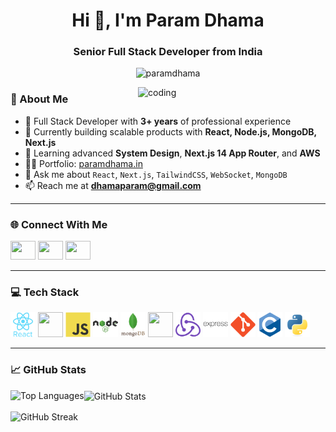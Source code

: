 <h1 align="center">Hi 👋, I'm Param Dhama</h1>
<h3 align="center">Senior Full Stack Developer from India</h3>

<p align="center">
  <img src="https://komarev.com/ghpvc/?username=paramdhama&label=Profile%20views&color=0e75b6&style=flat" alt="paramdhama" />
</p>

<img align="right" alt="coding" width="300" src="https://media1.giphy.com/media/v1.Y2lkPTc5MGI3NjExMmV1ajZ4ZGh1bmFqazJnOTNjMDJ0NGZuejF4dWRwZ3o5MHlta3Q5cCZlcD12MV9pbnRlcm5hbF9naWZfYnlfaWQmY3Q9Zw/qgQUggAC3Pfv687qPC/giphy.gif" />

### 🚀 About Me

- 💼 Full Stack Developer with **3+ years** of professional experience  
- 🔭 Currently building scalable products with **React, Node.js, MongoDB, Next.js**
- 🌱 Learning advanced **System Design**, **Next.js 14 App Router**, and **AWS**
- 👨‍💻 Portfolio: [paramdhama.in](https://paramdhama.in)
- 💬 Ask me about `React`, `Next.js`, `TailwindCSS`, `WebSocket`, `MongoDB`
- 📫 Reach me at **dhamaparam@gmail.com**

---

### 🌐 Connect With Me

<p align="left">
  <a href="https://twitter.com/dhama_param" target="_blank"><img src="https://raw.githubusercontent.com/rahuldkjain/github-profile-readme-generator/master/src/images/icons/Social/twitter.svg" height="30" width="40" /></a>
  <a href="https://linkedin.com/in/paramdhama" target="_blank"><img src="https://raw.githubusercontent.com/rahuldkjain/github-profile-readme-generator/master/src/images/icons/Social/linked-in-alt.svg" height="30" width="40" /></a>
  <a href="https://instagram.com/param_dhama" target="_blank"><img src="https://raw.githubusercontent.com/rahuldkjain/github-profile-readme-generator/master/src/images/icons/Social/instagram.svg" height="30" width="40" /></a>
</p>

---

### 💻 Tech Stack

<p>
  <img src="https://raw.githubusercontent.com/devicons/devicon/master/icons/react/react-original-wordmark.svg" width="40" height="40"/>
  <img src="https://cdn.worldvectorlogo.com/logos/nextjs-2.svg" width="40" height="40"/>
  <img src="https://raw.githubusercontent.com/devicons/devicon/master/icons/javascript/javascript-original.svg" width="40" height="40"/>
  <img src="https://raw.githubusercontent.com/devicons/devicon/master/icons/nodejs/nodejs-original-wordmark.svg" width="40" height="40"/>
  <img src="https://raw.githubusercontent.com/devicons/devicon/master/icons/mongodb/mongodb-original-wordmark.svg" width="40" height="40"/>
  <img src="https://www.vectorlogo.zone/logos/tailwindcss/tailwindcss-icon.svg" width="40" height="40"/>
  <img src="https://raw.githubusercontent.com/devicons/devicon/master/icons/redux/redux-original.svg" width="40" height="40"/>
  <img src="https://raw.githubusercontent.com/devicons/devicon/master/icons/express/express-original-wordmark.svg" width="40" height="40"/>
  <img src="https://raw.githubusercontent.com/devicons/devicon/master/icons/git/git-original.svg" width="40" height="40"/>
  <img src="https://raw.githubusercontent.com/devicons/devicon/master/icons/c/c-original.svg" width="40" height="40"/>
  <img src="https://raw.githubusercontent.com/devicons/devicon/master/icons/python/python-original.svg" width="40" height="40"/>
</p>

---

### 📈 GitHub Stats

<p>
  <img align="left" src="https://github-readme-stats.vercel.app/api/top-langs?username=paramdhama&show_icons=true&locale=en&layout=compact" alt="Top Languages" />
</p>

<p>
  <img align="center" src="https://github-readme-stats.vercel.app/api?username=paramdhama&show_icons=true&locale=en" alt="GitHub Stats" />
</p>

<p>
  <img align="center" src="https://github-readme-streak-stats.herokuapp.com/?user=paramdhama" alt="GitHub Streak" />
</p>
